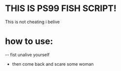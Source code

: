 # THIS IS PS99 FISH SCRIPT!

This is not cheating i belive

# how to use:

-- fist unalive yourself
- then come back and scare some woman
